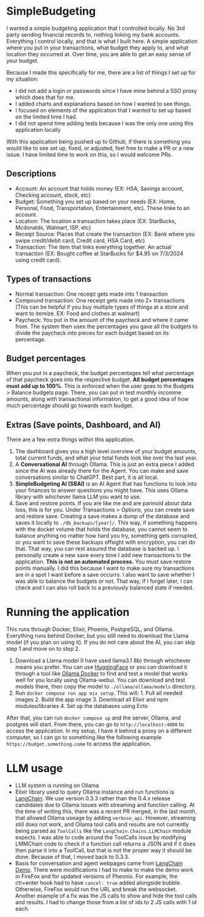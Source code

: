 # SimpleBudgeting

I wanted a simple budgeting application that I controlled locally. No 3rd party sending financial records to, nothing linking my bank accounts. Everything I control locally, and that is what I built here. A simple application where you put in your transactions, what budget they apply to, and what location they occurred at. Over time, you are able to get an easy sense of your budget.

Because I made this specifically for me, there are a list of things I set up for my situation:
  - I did not add a login or passwords since I have mine behind a SSO proxy which does that for me.
  - I added charts and explanations based on how I wanted to see things.
  - I focused on elements of the application that I wanted to set up based on the limited time I had.
  - I did not spend time adding tests because I was the only one using this application locally

With this application being pushed up to Github, if there is something you would like to see set up, fixed, or adjusted, feel free to make a PR or a new issue. I have limited time to work on this, so I would welcome PRs.

## Descriptions
  - Account: An account that holds money (EX: HSA, Savings account, Checking account, stock, etc)
  - Budget: Something you set up based on your needs (EX: Home, Personal, Food, Transportation, Entertainment, etc). These linke to an account.
  - Location: The location a transaction takes place (EX: StarBucks, Mcdonalds, Walmart, ISP, etc)
  - Receipt Source: Places that create the transaction (EX: Bank where you swipe credit/debit card, Credit card, HSA Card, etc)
  - Transaction: The item that links everything together. An actual transaction (EX: Bought coffee at StarBucks for $4.95 on 7/3/2024 using credit card).

## Types of transactions
  - Normal transaction: One receipt gets made into 1 transaction
  - Compound transaction: One receipt gets made into 2+ transactions (This can be helpful if you buy multiple types of things at a store and want to itemize. EX: Food and clothes at walmart)
  - Paycheck: You put in the amount of the paycheck and where it came from. The system then uses the percentages you gave all the budgets to divide the paycheck into pieces for each budget based on its percentage.

## Budget percentages
When you put in a paycheck, the budget percentages tell what percentage of that paycheck goes into the respective budget. **All budget percentages must add up to 100%**. This is enforced when the user goes to the Budgets > Balance budgets page. There, you can put in test monthly incomme amounts, along with transactional information, to get a good idea of how much percentage should go towards each budget.

## Extras (Save points, Dashboard, and AI)
There are a few extra things within this application.
  1. The dashboard gives you a high level overview of your budget amounts, total current funds, and what your total funds look like over the last year.
  2. A **Conversational AI** through Ollama. This is just an extra piece I added since the AI was already there for the Agent. You can make and save conversations similar to ChatGPT. Best part, it is all local.
  3. **SimpleBudgeting AI (SBAI)** is an AI Agent that has functions to look into your finances to answer questions you might have. This uses Ollama library with whichever llama LLM you want to use.
  4. Save and restore points. If you are like me and are parinoid about data loss, this is for you. Under Transactions > Options, you can create save and restore save. Creating a save makes a dump of the database and saves it locally to `./db_backups/[year]/`. This way, if something happens with the docker volume that holds the database, you cannot seem to balance anything no matter how hard you try, something gets corrupted, or you want to save these backups offsight with encryption, you can do that. That way, you can rest assured the database is backed up. I personally create a new save every time I add new transactions to the application. **This is not an automated process.** You must save restore points manually. I did this because I want to make sure my transactions are in a spot I want before a save occurrs. I also want to save whether I was able to balance the budgets or not. That way, if I forget later, I can check and I can also roll back to a previously balanced state if needed.

# Running the application
This runs through Docker, Elixir, Phoenix, PostgreSQL, and Ollama. Everything runs behind Docker, but you still need to download the Llama model (if you plan on using it). If you do not care about the AI, you can skip step 1 and move on to step 2.
  1. Download a Llama model (I have used llama3.1 8b) through whichever means you prefer. You can use [HuggingFace](https://huggingface.co/meta-llama/Llama-3.1-8B-Instruct) or you can download it through a tool like [Ollama Docker](https://github.com/mythrantic/ollama-docker) to find and test a model that works well for you locally using Ollama-webui. You can download and test models there, then copy the model to `./ollama/ollama/models` directory.
  2. Run `docker compose run app mix setup`. This will:
    1. Pull all needed images
    2. Build the app image
    3. Download all Elixir and npm modules/libraries
    4. Set up the databases using Ecto

After that, you can run `docker compose up` and the server, Ollama, and postgres will start. From there, you can go to `http://localhost:4000` to access the application. In my setup, I have it behind a proxy on a different computer, so I can go to something like the following example `https://budget.something.come` to access the application.

# LLM usage
- LLM system is running on Ollama
- Elixir library used to query Ollama instance and run functions is [LangChain](). We use version 0.3.3 rather than the 0.4.x release candidates due to Ollama issues with streaming and function calling. At the time of writing this, there was a recent PR merged, in the last month, that allowed Ollama useage by adding `verbose_api`. However, streaming still does not work, and Ollama tool calls and results are not currently being parsed as `ToolCalls` like the `LangChain.Chains.LLMChain` module expects. I was able to code around the ToolCalls issue by modifying LMMChain code to check if a function call returns a JSON and if it does then parse it into a ToolCall, but that is not the proper way it should be done. Because of that, I moved back to 0.3.3.
- Basis for conversation and agent webpages came from [LangChain Demo](https://github.com/brainlid/langchain_demo). There were modifications I had to make to make the demo work in FireFox and for updated versions of Pheonix. For example, the ctr+enter hook had to have `cancel: true` added alongside bubble. Otherwise, FireFox would run the URL and break the websocket. Another example of a fix was the JS calls to show and hide the tool calls and results. I had to change those from a list of ids to 2 JS calls with 1 id each.
